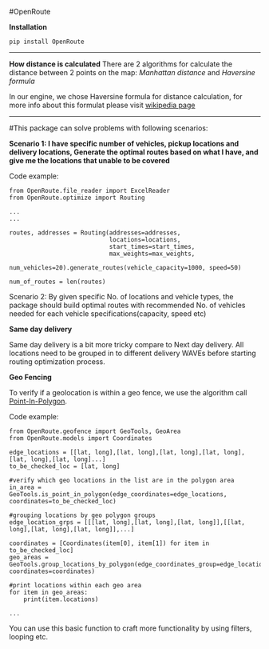#OpenRoute

**Installation**

`pip install OpenRoute`

---

**How distance is calculated**
There are 2 algorithms for calculate the distance between 2 points on the map: _Manhattan distance_ and _Haversine formula_

In our engine, we chose Haversine formula for distance calculation, for more info about this formulat please visit [wikipedia page](https://en.wikipedia.org/wiki/Haversine_formula)

---

#This package can solve problems with following scenarios:

**Scenario 1: I have specific number of vehicles, pickup locations and delivery locations, Generate the optimal routes based on what I have, and give me the locations that unable to be covered**


Code example:

    from OpenRoute.file_reader import ExcelReader
    from OpenRoute.optimize import Routing

    ...
    ...

    routes, addresses = Routing(addresses=addresses, 
                                locations=locations,
                                start_times=start_times,
                                max_weights=max_weights,
                                num_vehicles=20).generate_routes(vehicle_capacity=1000, speed=50)

    num_of_routes = len(routes)

Scenario 2: By given specific No. of locations and vehicle types, the package should build optimal routes with recommended No. of vehicles needed for each vehicle specifications(capacity, speed etc)




**Same day delivery**

Same day delivery is a bit more tricky compare to Next day delivery. All locations need to be grouped in to different delivery WAVEs before starting routing optimization process.


**Geo Fencing**

To verify if a geolocation is within a geo fence, we use the algorithm call [Point-In-Polygon](https://en.wikipedia.org/wiki/Point_in_polygon).


Code example:

    from OpenRoute.geofence import GeoTools, GeoArea
    from OpenRoute.models import Coordinates

    edge_locations = [[lat, long],[lat, long],[lat, long],[lat, long],[lat, long],[lat, long]...]
    to_be_checked_loc = [lat, long]

    #verify which geo locations in the list are in the polygon area
    in_area = GeoTools.is_point_in_polygon(edge_coordinates=edge_locations, coordinates=to_be_checked_loc)

    #grouping locations by geo polygon groups
    edge_location_grps = [[[lat, long],[lat, long],[lat, long]],[[lat, long],[lat, long],[lat, long]],...]

    coordinates = [Coordinates(item[0], item[1]) for item in to_be_checked_loc]
    geo_areas = GeoTools.group_locations_by_polygon(edge_coordinates_group=edge_location_grps, coordinates=coordinates)

    #print locations within each geo area
    for item in geo_areas:
        print(item.locations)

    ...
    

You can use this basic function to craft more functionality by using filters, looping etc.

